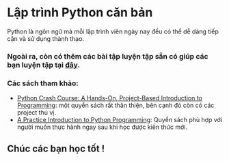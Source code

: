 # Lập trình Python căn bản

Python là ngôn ngữ mà mỗi lập trình viên ngày nay đều có thể dễ dàng tiếp cận và sử dụng thành thạo.



### **Ngoài ra**, còn có thêm các bài tập luyện tập sẵn có giúp các bạn luyện tập tại [đây](https://github.com/tiendv/pythoncoban/Practice).


### Các sách tham khảo:
  - [Python Crash Course: A Hands-On, Project-Based Introduction to Programming](http://93.174.95.29/_ads/922B856D66574746B69EC69E67C20A17): một quyển sách rất thân thiện, bên cạnh đó còn có các project thú vị.
  -  [A Practice Introduction to Python Programming](https://drive.google.com/file/d/1Mh_3Yf_xzOSog32XqTW42q4h8MPibRAy/view?usp=sharing): Quyển sách phù hợp với người muốn thực hành ngay sau khi học được kiến thức mới.
  
## <p style = "text-align: middle"><b>Chúc các bạn học tốt !</p>

